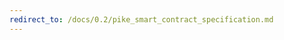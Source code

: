 ```yaml
---
redirect_to: /docs/0.2/pike_smart_contract_specification.md
---
```


<!--
  Copyright 2018-2020 Cargill Incorporated
  Licensed under Creative Commons Attribution 4.0 International License
  https://creativecommons.org/licenses/by/4.0/
-->
